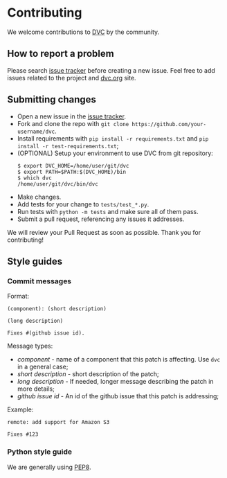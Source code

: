 # Contributing

We welcome contributions to [DVC](https://github.com/iterative/dvc) by the
community.

## How to report a problem

Please search [issue tracker](https://github.com/iterative/dvc/issues) before
creating a new issue. Feel free to add issues related to the project and
[dvc.org](https://dvc.org) site.

## Submitting сhanges

* Open a new issue in the [issue tracker](https://github.com/iterative/dvc/issues).
* Fork and clone the repo with `git clone https://github.com/your-username/dvc`.
* Install requirements with `pip install -r requirements.txt` and
`pip install -r test-requirements.txt`;
* (OPTIONAL) Setup your environment to use DVC from git repository:
    ```dvc
    $ export DVC_HOME=/home/user/git/dvc
    $ export PATH=$PATH:$(DVC_HOME)/bin
    $ which dvc
    /home/user/git/dvc/bin/dvc
    ```
* Make changes.
* Add tests for your change to `tests/test_*.py`.
* Run tests with `python -m tests` and make sure all of them pass.
* Submit a pull request, referencing any issues it addresses.

We will review your Pull Request as soon as possible. Thank you for contributing!

## Style guides
### Commit messages

Format:
```
(component): (short description)

(long description) 

Fixes #(github issue id).
```

Message types:

* *component* - name of a component that this patch is affecting. Use `dvc`
in a general case;
* *short description* - short description of the patch;
* *long description* - If needed, longer message describing the patch in more
details;
* *github issue id* - An id of the github issue that this patch is addressing;

Example:
```
remote: add support for Amazon S3

Fixes #123
```

### Python style guide
We are generally using [PEP8](https://www.python.org/dev/peps/pep-0008/?).
